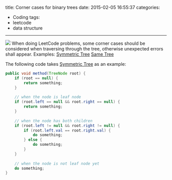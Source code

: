 title: Corner cases for binary trees
date: 2015-02-05 16:55:37
categories:
- Coding
tags:
- leetcode
- data structure
---
![](/img/leetcode-tree.jpg)
When doing LeetCode problems, some corner cases should be considered when traversing through the tree, otherwise unexpected errors shall appear. Examples:
[Symmetric Tree](https://oj.leetcode.com/problems/symmetric-tree/)
[Same Tree](https://oj.leetcode.com/problems/same-tree/)

The following code takes [Symmetric Tree](https://oj.leetcode.com/problems/symmetric-tree/) as an example:
```java
public void method(TreeNode root) {
    if (root == null) {
        return something;
    }
 
    // when the node is leaf node
    if (root.left == null && root.right == null) {
        return something;
    }
 
    // when the node has both children
    if (root.left != null && root.right != null) {
        if (root.left.val == root.right.val) {
            do something;
        } else {
            do something;
        }
    }
 
    // when the node is not leaf node yet
    do something;
}
```